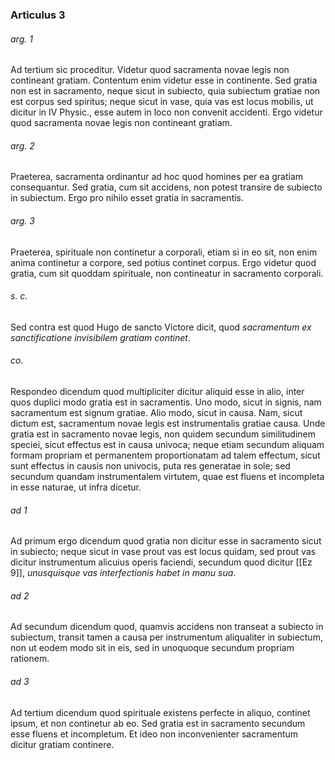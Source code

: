 ### Articulus 3

###### arg. 1
Ad tertium sic proceditur. Videtur quod sacramenta novae legis non contineant gratiam. Contentum enim videtur esse in continente. Sed gratia non est in sacramento, neque sicut in subiecto, quia subiectum gratiae non est corpus sed spiritus; neque sicut in vase, quia vas est locus mobilis, ut dicitur in IV Physic., esse autem in loco non convenit accidenti. Ergo videtur quod sacramenta novae legis non contineant gratiam.

###### arg. 2
Praeterea, sacramenta ordinantur ad hoc quod homines per ea gratiam consequantur. Sed gratia, cum sit accidens, non potest transire de subiecto in subiectum. Ergo pro nihilo esset gratia in sacramentis.

###### arg. 3
Praeterea, spirituale non continetur a corporali, etiam si in eo sit, non enim anima continetur a corpore, sed potius continet corpus. Ergo videtur quod gratia, cum sit quoddam spirituale, non contineatur in sacramento corporali.

###### s. c.
Sed contra est quod Hugo de sancto Victore dicit, quod *sacramentum ex sanctificatione invisibilem gratiam continet*.

###### co.
Respondeo dicendum quod multipliciter dicitur aliquid esse in alio, inter quos duplici modo gratia est in sacramentis. Uno modo, sicut in signis, nam sacramentum est signum gratiae. Alio modo, sicut in causa. Nam, sicut dictum est, sacramentum novae legis est instrumentalis gratiae causa. Unde gratia est in sacramento novae legis, non quidem secundum similitudinem speciei, sicut effectus est in causa univoca; neque etiam secundum aliquam formam propriam et permanentem proportionatam ad talem effectum, sicut sunt effectus in causis non univocis, puta res generatae in sole; sed secundum quandam instrumentalem virtutem, quae est fluens et incompleta in esse naturae, ut infra dicetur.

###### ad 1
Ad primum ergo dicendum quod gratia non dicitur esse in sacramento sicut in subiecto; neque sicut in vase prout vas est locus quidam, sed prout vas dicitur instrumentum alicuius operis faciendi, secundum quod dicitur [[Ez 9]], *unusquisque vas interfectionis habet in manu sua*.

###### ad 2
Ad secundum dicendum quod, quamvis accidens non transeat a subiecto in subiectum, transit tamen a causa per instrumentum aliqualiter in subiectum, non ut eodem modo sit in eis, sed in unoquoque secundum propriam rationem.

###### ad 3
Ad tertium dicendum quod spirituale existens perfecte in aliquo, continet ipsum, et non continetur ab eo. Sed gratia est in sacramento secundum esse fluens et incompletum. Et ideo non inconvenienter sacramentum dicitur gratiam continere.

